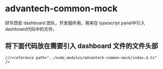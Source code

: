 # advantech-common-mock

研华西安 dashboard 团队，开发插件用。用来在 typescript panel中引入dashboard代码中的文件。

## 将下面代码放在需要引入 dashboard 文件的文件头部

```
///<reference path="../node_modules/advantech-common-mock/index.d.ts" />
```

